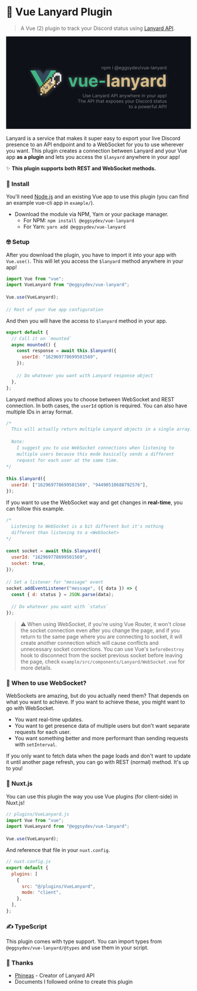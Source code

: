 # 🚀 Vue Lanyard Plugin

> A Vue (2) plugin to track your Discord status using [Lanyard API](https://github.com/Phineas/lanyard/).

![Vue Lanyard plugin image](./images/readme.jpg)

Lanyard is a service that makes it super easy to export your live Discord presence to an API endpoint and to a WebSocket for you to use wherever you want. This plugin creates a connection between Lanyard and your Vue app **as a plugin** and lets you access the `$lanyard` anywhere in your app!

✨ **This plugin supports both REST and WebSocket methods.**

### 🔧 Install

You'll need [Node.js](https://nodejs.org) and an existing Vue app to use this plugin (you can find an example vue-cli app in `example/`).

- Download the module via NPM, Yarn or your package manager.
  - For NPM: `npm install @eggsydev/vue-lanyard`
  - For Yarn: `yarn add @eggsydev/vue-lanyard`

### 🤓 Setup

After you download the plugin, you have to import it into your app with `Vue.use()`. This will let you access the `$lanyard` method anywhere in your app!

```js
import Vue from "vue";
import VueLanyard from "@eggsydev/vue-lanyard";

Vue.use(VueLanyard);

// Rest of your Vue app configuration
```

And then you will have the access to `$lanyard` method in your app.

```js
export default {
  // Call it on `mounted`
  async mounted() {
    const response = await this.$lanyard({
      userId: "162969778699501569",
    });

    // Do whatever you want with Lanyard response object
  },
};
```

Lanyard method allows you to choose between WebSocket and REST connection. In both cases, the `userId` option is required. You can also have multiple IDs in array format.

```js
/*
  This will actually return multiple Lanyard objects in a single array.

  Note:
    I suggest you to use WebSocket connections when listening to
    multiple users because this mode basically sends a different
    request for each user at the same time.
*/

this.$lanyard({
  userId: ["162969778699501569", "94490510688792576"],
});
```

If you want to use the WebSocket way and get changes in **real-time**, you can follow this example.

```js
/*
  Listening to WebSocket is a bit different but it's nothing
  different than listening to a <WebSocket>
*/

const socket = await this.$lanyard({
  userId: "162969778699501569",
  socket: true,
});

// Set a listener for "message" event
socket.addEventListener("message", ({ data }) => {
  const { d: status } = JSON.parse(data);

  // Do whatever you want with `status`
});
```

> ⚠ When using WebSocket, if you're using Vue Router, it won't close the socket connection even after you change the page, and if you return to the same page where you are connecting to socket, it will create another connection which will cause conflicts and unnecessary socket connections. You can use Vue's `beforeDestroy` hook to disconnect from the socket previous socket before leaving the page, check `example/src/components/Lanyard/WebSocket.vue` for more details.

### 🤔 When to use WebSocket?

WebSockets are amazing, but do you actually need them? That depends on what you want to achieve. If you want to achieve these, you might want to go with WebSocket.

- You want real-time updates.
- You want to get presence data of multiple users but don't want separate requests for each user.
- You want something better and more performant than sending requests with `setInterval`.

If you only want to fetch data when the page loads and don't want to update it until another page refresh, you can go with REST (normal) method. It's up to you!

### 🌟 Nuxt.js

You can use this plugin the way you use Vue plugins (for client-side) in Nuxt.js!

```js
// plugins/VueLanyard.js
import Vue from "vue";
import VueLanyard from "@eggsydev/vue-lanyard";

Vue.use(VueLanyard);
```

And reference that file in your `nuxt.config`.

```js
// nuxt.config.js
export default {
  plugins: [
    {
      src: "@/plugins/VueLanyard",
      mode: "client",
    },
  ],
};
```

### ✍ TypeScript

This plugin comes with type support. You can import types from `@eggsydev/vue-lanyard/@types` and use them in your script.

### 🎉 Thanks

- [Phineas](https://github.com/Phineas/) - Creator of Lanyard API
- Documents I followed online to create this plugin
